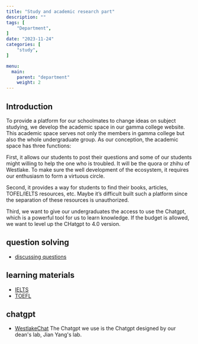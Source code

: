 ```yaml
---
title: "Study and academic research part"
description: ""
tags: [
    "Department",
]
date: "2023-11-24"
categories: [
    "study",
]

menu:
  main:
    parent: "department"
    weight: 2
---
```


## Introduction

To provide a platform for our schoolmates to change ideas on subject studying, we develop the academic space in our gamma college website. This academic space serves not only the members in gamma college but also the whole undergraduate group.
As our conception, the academic space has three functions:

First, it allows our students to post their questions and some of our students might willing to help the one who is troubled. It will be the quora or zhihu of Westlake. To make sure the well development of the ecosystem, it requires our enthusiasm to form a virtuous circle.

Second, it provides a way for students to find their books, articles, TOFEL/IELTS resources, etc. Maybe it’s difficult built such a platform since the separation of these resources is unauthorized. 

Third, we want to give our undergraduates the access to use the Chatgpt, which is a powerful tool for us to learn knowledge. If the budget is allowed, we want to level up the CHatgpt to 4.0 version. 


## question solving

* [discussing questions](https://github.com/csr1234567/gamma-page/issues)


## learning materials

* [IELTS](https://pan.baidu.com/s/1pP4AaxuM1tQZY9DO1_65Sw?pwd=hoct)
* [TOEFL](https://www.toefl100.cn/#/list)


## chatgpt

* [WestlakeChat](https://yanglab.westlake.edu.cn/chat)
The Chatgpt we use is the Chatgpt designed by our dean's lab, Jian Yang's lab.